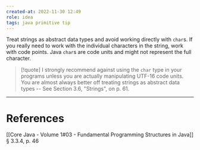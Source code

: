 ```yaml
---
created-at: 2022-11-30 12:49
role: idea
tags: java primitive tip
---
```


Treat strings as abstract data types and avoid working directly with `char`s. If you really need to work with the individual characters in the string, work with code points. Java `char`s are code units and might not represent the full character.

> [!quote]
> I strongly recommend against using the `char` type in your programs unless you are actually manipulating UTF-16 code units. You are almost always better off treating strings as abstract data types -- See Section 3.6, "Strings", on p. 61.


---
# References

[[Core Java - Volume 1#03 - Fundamental Programming Structures in Java]] § 3.3.4, p. 46